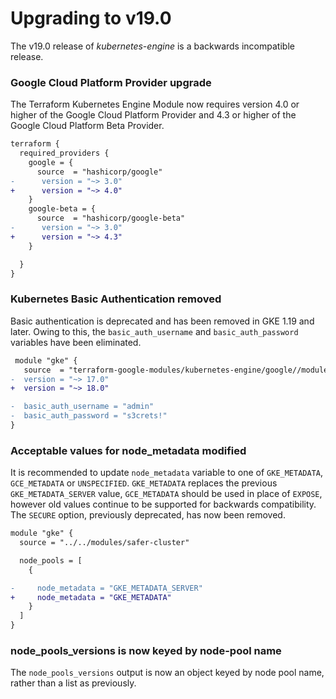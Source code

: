 # Upgrading to v19.0

The v19.0 release of *kubernetes-engine* is a backwards incompatible release.

### Google Cloud Platform Provider upgrade
The Terraform Kubernetes Engine Module now requires version 4.0 or higher of
the Google Cloud Platform Provider and 4.3 or higher of
the Google Cloud Platform Beta Provider.

```diff
terraform {
  required_providers {
    google = {
      source  = "hashicorp/google"
-      version = "~> 3.0"
+      version = "~> 4.0"
    }
    google-beta = {
      source  = "hashicorp/google-beta"
-      version = "~> 3.0"
+      version = "~> 4.3"
    }

  }
}
```

### Kubernetes Basic Authentication removed
Basic authentication is deprecated and has been removed in GKE 1.19 and later.
Owing to this, the `basic_auth_username` and `basic_auth_password` variables
have been eliminated.

```diff
 module "gke" {
   source  = "terraform-google-modules/kubernetes-engine/google//modules/private-cluster"
-  version = "~> 17.0"
+  version = "~> 18.0"

-  basic_auth_username = "admin"
-  basic_auth_password = "s3crets!"
}
```

### Acceptable values for node_metadata modified
It is recommended to update `node_metadata` variable to one of `GKE_METADATA`,
`GCE_METADATA` or `UNSPECIFIED`. `GKE_METADATA` replaces the previous
`GKE_METADATA_SERVER` value, `GCE_METADATA` should be used in place of
`EXPOSE`, however old values continue to be supported for backwards compatibility.
The `SECURE` option, previously deprecated, has now been removed.

```diff
module "gke" {
  source = "../../modules/safer-cluster"

  node_pools = [
    {

-     node_metadata = "GKE_METADATA_SERVER"
+     node_metadata = "GKE_METADATA"
    }
  ]
}
```

### node_pools_versions is now keyed by node-pool name
The `node_pools_versions` output is now an object keyed by node pool name,
rather than a list as previously.

